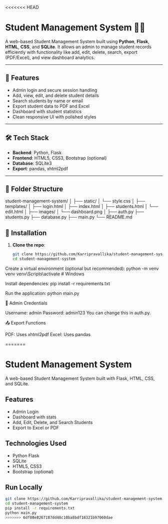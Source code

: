 <<<<<<< HEAD
# Student Management System 🧑‍🎓

A web-based Student Management System built using **Python**, **Flask**, **HTML**, **CSS**, and **SQLite**. It allows an admin to manage student records efficiently with functionality like add, edit, delete, search, export (PDF/Excel), and view dashboard analytics.

---

## 🚀 Features

- Admin login and secure session handling
- Add, view, edit, and delete student details
- Search students by name or email
- Export student data to PDF and Excel
- Dashboard with student statistics
- Clean responsive UI with polished styles

---

## 🛠️ Tech Stack

- **Backend**: Python, Flask
- **Frontend**: HTML5, CSS3, Bootstrap (optional)
- **Database**: SQLite3
- **Export**: pandas, xhtml2pdf

---

## 📁 Folder Structure

student-management-system/
│
├── static/
│   └── style.css
│
├── templates/
│   ├── login.html
│   ├── index.html
│   ├── students.html
│   └── edit.html
│
├── images/
│   └── dashboard.png
│
├── auth.py
├── students.py
├── database.py
├── main.py
└── README.md



## 🔧 Installation

1. **Clone the repo**:
   ```bash
   git clone https://github.com/Karripravallika/student-management-system.git
   cd student-management-system

Create a virtual environment (optional but recommended):
python -m venv venv
venv\Scripts\activate   # Windows

Install dependencies:
pip install -r requirements.txt

Run the application:
python main.py

🔑 Admin Credentials

Username: admin
Password: admin123
You can change this in auth.py.

📤 Export Functions

PDF: Uses xhtml2pdf
Excel: Uses pandas

=======
# Student Management System

A web-based Student Management System built with Flask, HTML, CSS, and SQLite.

## Features
- Admin Login
- Dashboard with stats
- Add, Edit, Delete, and Search Students
- Export to Excel or PDF

## Technologies Used
- Python Flask
- SQLite
- HTML5, CSS3
- Bootstrap (optional)

## Run Locally
```bash
git clone https://github.com/Karripravallika/student-management-system.git
cd student-management-system
pip install -r requirements.txt
python main.py
>>>>>>> 6df08e8267187dd40c10ba8bdf18321b97060dae
